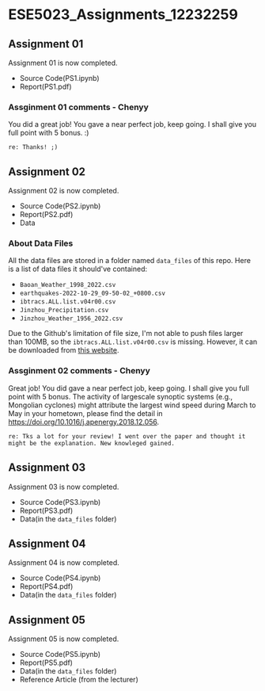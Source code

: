 # ESE5023_Assignments_12232259

## Assignment 01

Assignment 01 is now completed.

- Source Code(PS1.ipynb)
- Report(PS1.pdf)

### Assginment 01 comments - Chenyy
You did a great job! You gave a near perfect job, keep going. I shall give you full point with 5 bonus. :)

	re: Thanks! ;)

## Assignment 02

Assignment 02 is now completed.

- Source Code(PS2.ipynb)
- Report(PS2.pdf)
- Data

### About Data Files
All the data files are stored in a folder named `data_files` of this repo. Here is a list of data files it should've contained:

- `Baoan_Weather_1998_2022.csv`
- `earthquakes-2022-10-29_09-50-02_+0800.csv`
- `ibtracs.ALL.list.v04r00.csv`
- `Jinzhou_Precipitation.csv`
- `Jinzhou_Weather_1956_2022.csv`

Due to the Github's limitation of file size, I'm not able to push files larger than 100MB, so the `ibtracs.ALL.list.v04r00.csv` is missing.
However, it can be downloaded from [this website](https://www.ncei.noaa.gov/products/international-best-track-archive?name=ibtracs-data).

### Assginment 02 comments - Chenyy
Great job! You did gave a near perfect job, keep going. I shall give you full point with 5 bonus.
The activity of largescale synoptic systems (e.g., Mongolian cyclones) might attribute the largest wind speed during March to May in your hometown, please find the detail in https://doi.org/10.1016/j.apenergy.2018.12.056.

	re: Tks a lot for your review! I went over the paper and thought it might be the explanation. New knowleged gained.
	
## Assignment 03

Assignment 03 is now completed.

- Source Code(PS3.ipynb)
- Report(PS3.pdf)
- Data(in the `data_files` folder)

## Assignment 04

Assignment 04 is now completed.

- Source Code(PS4.ipynb)
- Report(PS4.pdf)
- Data(in the `data_files` folder)

## Assignment 05

Assignment 05 is now completed.

- Source Code(PS5.ipynb)
- Report(PS5.pdf)
- Data(in the `data_files` folder)
- Reference Article (from the lecturer)
